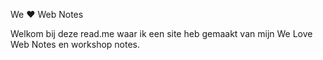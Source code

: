 We ♥ Web Notes

Welkom bij deze read.me waar ik een site heb gemaakt van mijn We Love Web Notes en workshop notes.
